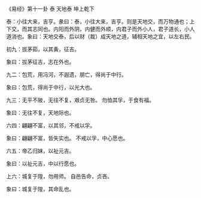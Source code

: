 《易经》第十一卦 泰 天地泰 坤上乾下

泰：小往大来，吉亨。彖曰：泰，小往大来，吉亨。则是天地交，而万物通也；上下交，而其志同也。内阳而外阴，内健而外顺，内君子而外小人，君子道长，小人道消也。象曰：天地交泰，后以财（裁）成天地之道，辅相天地之宜，以左右民。

初九：拔茅茹，以其夤，征吉。

象曰：拔茅征吉，志在外也。

九二：包荒，用冯河，不遐遗，朋亡，得尚于中行。

象曰：包荒，得尚于中行，以光大也。

九三：无平不陂，无往不复，艰贞无咎。 勿恤其孚，于食有福。

象曰：无往不复，天地际也。

六四：翩翩不富，以其邻，不戒以孚。

象曰：翩翩不富，皆失实也。 不戒以孚，中心愿也。

六五：帝乙归妹，以祉元吉。

象曰：以祉元吉，中以行愿也。

上六：城复于隍，勿用师。 自邑告命，贞吝。

象曰：城复于隍，其命乱也。

